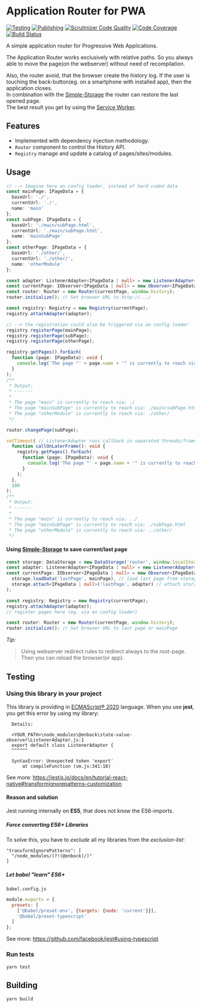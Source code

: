 # Application Router for PWA
[![Testing](https://github.com/enbock/Application-Router/workflows/Testing/badge.svg)](https://github.com/enbock/Application-Router/actions)
[![Publishing](https://github.com/enbock/Application-Router/workflows/Publishing/badge.svg)](https://github.com/enbock/Application-Router/actions)
[![Scrutinizer Code Quality](https://scrutinizer-ci.com/g/enbock/Application-Router/badges/quality-score.png?b=master)](https://scrutinizer-ci.com/g/enbock/Application-Router/?branch=master)
[![Code Coverage](https://scrutinizer-ci.com/g/enbock/Application-Router/badges/coverage.png?b=master)](https://scrutinizer-ci.com/g/enbock/Application-Router/?branch=master)
[![Build Status](https://scrutinizer-ci.com/g/enbock/Application-Router/badges/build.png?b=master)](https://scrutinizer-ci.com/g/enbock/Application-Router/build-status/master)

A simple application router for Progressive Web Applications.

The Application Router works exclusively with relative paths. So you always 
able to move the page(on the webserver) without need of recompilation.

Also, the router avoid, that the browser create the history log. If the user 
is touching the back-button(eg. on a smartphone with installed app), then the
application closes.     
In combination with the [Simple-Storage] the router can restore the last opened
page.    
The best result you get by using the [Service Worker].

## Features
* Implemented with dependency injection methodology.
* `Router` component to control the History API.
* `Registry` manage and update a catalog of pages/sites/modules.

## Usage
```typescript
// --> Imagine here an config loader, instead of hard coded data
const mainPage: IPageData = {
  baseUrl: './',
  currentUrl: './',
  name: 'main'
};
const subPage: IPageData = {
  baseUrl: './main/subPage.html',
  currentUrl: './main/subPage.html',
  name: 'mainSubPage'
};
const otherPage: IPageData = {
  baseUrl: './other/',
  currentUrl: './other/',
  name: 'otherModule'
};

const adapter: ListenerAdapter<IPageData | null> = new ListenerAdapter<IPageData | null>();
const currentPage: IObserver<IPageData | null> = new Observer<IPageData | null>(mainPage, adapter);
const router: Router = new Router(currentPage, window.history);
router.initialize(); // Set browser URL to http://.../

const registry: Registry = new Registry(currentPage);
registry.attachAdapter(adapter);

// --> the registration could also be triggered via an config loader
registry.registerPage(mainPage);
registry.registerPage(subPage);
registry.registerPage(otherPage);

registry.getPages().forEach(
  function (page: IPageData): void {
    console.log('The page "' + page.name + '" is currently to reach via:', page.currentUrl);
  }
);
/**
 * Output:
 * -------
 *
 * The page "main" is currently to reach via: ./
 * The page "mainSubPage" is currently to reach via: ./main/subPage.html
 * The page "otherModule" is currently to reach via: ./other/
 */

router.changePage(subPage);

setTimeout( // ListenerAdapter runs callback in separated threads/frames
  function callOnLaterFrame(): void {
    registry.getPages().forEach(
      function (page: IPageData): void {
        console.log('The page "' + page.name + '" is currently to reach via:', page.currentUrl);
      }
    );
  },
  100
);
/**
 * Output:
 * -------
 *
 * The page "main" is currently to reach via: ../
 * The page "mainSubPage" is currently to reach via: ./subPage.html
 * The page "otherModule" is currently to reach via: ../other/
 */
```

#### Using [Simple-Storage] to save current/last page
```typescript
const storage: DataStorage = new DataStorage('router', window.localStorage);
const adapter: ListenerAdapter<IPageData | null> = new ListenerAdapter<IPageData | null>();
const currentPage: IObserver<IPageData | null> = new Observer<IPageData | null>(
  storage.loadData('lastPage', mainPage), // load last page from storage (mainPage if store empty)
  storage.attach<IPageData | null>('lastPage', adapter) // attach storage as middle ware
);

const registry: Registry = new Registry(currentPage);
registry.attachAdapter(adapter);
// register pages here (eg. via an config loader)

const router: Router = new Router(currentPage, window.history);
router.initialize(); // Set browser URL to last page or mainPage
```
*Tip:* 
> Using  webserver redirect rules to redirect always to the root-page. Then you
> can reload the browser(or app). 

## Testing
### Using this library in your project
This library is providing in [ECMAScript® 2020] language. When you use **jest**,
you get this error by using my library:
```text
  Details:
  
  <YOUR_PATH>\node_modules\@enbock\state-value-observer\ListenerAdapter.js:1
  export default class ListenerAdapter {
  ^^^^^^
  
  SyntaxError: Unexpected token 'export'
      at compileFunction (vm.js:341:18)
```

See more: https://jestjs.io/docs/en/tutorial-react-native#transformignorepatterns-customization

#### Reason and solution
Jest running internally on **ES5**, that does not know the ES6-imports.

##### Force converting ES6+ Libraries
To solve this, you have to *exclude* all my libraries from the *exclusion-list*:
```
"transformIgnorePatterns": [
  "/node_modules/(?!(@enbock)/)"
]
```

##### Let babel "learn" ES6+
`babel.config.js`
```js
module.exports = {
  presets: [
    ['@babel/preset-env', {targets: {node: 'current'}}],
    '@babel/preset-typescript'
  ]
};
```
See more: https://github.com/facebook/jest#using-typescript

### Run tests
```shell script
yarn test
```

## Building
```shell script
yarn build
```

[ECMAScript® 2020]:https://tc39.es/ecma262/
[Service Worker]:(https://developers.google.com/web/fundamentals/primers/service-workers)
[Simple-Storage]:(https://github.com/enbock/Simple-Storage)
